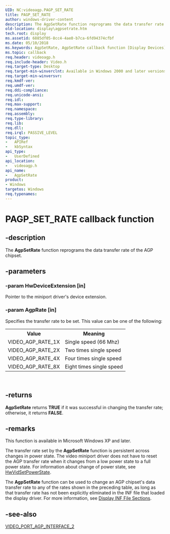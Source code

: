 ```yaml
---
UID: NC:videoagp.PAGP_SET_RATE
title: PAGP_SET_RATE
author: windows-driver-content
description: The AgpSetRate function reprograms the data transfer rate of the AGP chipset.
old-location: display\agpsetrate.htm
tech.root: display
ms.assetid: 6885df05-8cc4-4ae0-b7ca-6fd94374cfbf
ms.date: 05/10/2018
ms.keywords: AgpSetRate, AgpSetRate callback function [Display Devices], PAGP_SET_RATE, PAGP_SET_RATE callback, VideoPort_Functions_4dfdb762-5156-4a06-9dd8-1766bbe3dbe4.xml, display.agpsetrate, videoagp/AgpSetRate
ms.topic: callback
req.header: videoagp.h
req.include-header: Video.h
req.target-type: Desktop
req.target-min-winverclnt: Available in Windows 2000 and later versions of the Windows operating systems.
req.target-min-winversvr: 
req.kmdf-ver: 
req.umdf-ver: 
req.ddi-compliance: 
req.unicode-ansi: 
req.idl: 
req.max-support: 
req.namespace: 
req.assembly: 
req.type-library: 
req.lib: 
req.dll: 
req.irql: PASSIVE_LEVEL
topic_type:
-	APIRef
-	kbSyntax
api_type:
-	UserDefined
api_location:
-	videoagp.h
api_name:
-	AgpSetRate
product:
- Windows
targetos: Windows
req.typenames: 
---
```


# PAGP_SET_RATE callback function


## -description


The <b>AgpSetRate</b> function reprograms the data transfer rate of the AGP chipset.


## -parameters




### -param HwDeviceExtension [in]

Pointer to the miniport driver's device extension.


### -param AgpRate [in]

Specifies the transfer rate to be set. This value can be one of the following:

<table>
<tr>
<th>Value</th>
<th>Meaning</th>
</tr>
<tr>
<td>
VIDEO_AGP_RATE_1X

</td>
<td>
Single speed (66 Mhz)

</td>
</tr>
<tr>
<td>
VIDEO_AGP_RATE_2X

</td>
<td>
Two times single speed

</td>
</tr>
<tr>
<td>
VIDEO_AGP_RATE_4X

</td>
<td>
Four times single speed

</td>
</tr>
<tr>
<td>
VIDEO_AGP_RATE_8X

</td>
<td>
Eight times single speed

</td>
</tr>
</table>
 


## -returns



<b>AgpSetRate</b> returns <b>TRUE</b> if it was successful in changing the transfer rate; otherwise, it returns <b>FALSE</b>.




## -remarks



This function is available in Microsoft Windows XP and later.

The transfer rate set by the <b>AgpSetRate</b> function is persistent across changes in power state. The video miniport driver does not have to reset the AGP transfer rate when it changes from a low power state to a full power state. For information about change of power state, see <a href="https://msdn.microsoft.com/d7800ab6-9d8f-47a7-b919-8b6b0197d163">HwVidSetPowerState</a>.

The <b>AgpSetRate</b> function can be used to change an AGP chipset's data transfer rate to any of the rates shown in the preceding table, as long as that transfer rate has not been explicitly eliminated in the INF file that loaded the display driver. For more information, see <a href="https://msdn.microsoft.com/2075a10f-a504-4bdc-8112-9c583c5084bb">Display INF File Sections</a>.




## -see-also




<a href="https://msdn.microsoft.com/library/windows/hardware/ff570528">VIDEO_PORT_AGP_INTERFACE_2</a>
 

 


